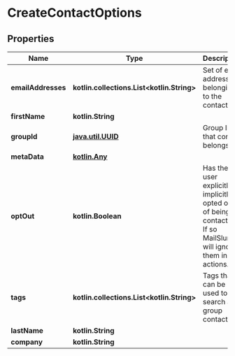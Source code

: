 
# CreateContactOptions

## Properties
Name | Type | Description | Notes
------------ | ------------- | ------------- | -------------
**emailAddresses** | **kotlin.collections.List&lt;kotlin.String&gt;** | Set of email addresses belonging to the contact |  [optional]
**firstName** | **kotlin.String** |  |  [optional]
**groupId** | [**java.util.UUID**](java.util.UUID) | Group IDs that contact belongs to |  [optional]
**metaData** | [**kotlin.Any**]() |  |  [optional]
**optOut** | **kotlin.Boolean** | Has the user explicitly or implicitly opted out of being contacted? If so MailSlurp will ignore them in all actions. |  [optional]
**tags** | **kotlin.collections.List&lt;kotlin.String&gt;** | Tags that can be used to search and group contacts |  [optional]
**lastName** | **kotlin.String** |  |  [optional]
**company** | **kotlin.String** |  |  [optional]



